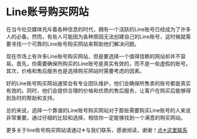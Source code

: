 # Line账号购买网站

在当今社交媒体充斥着各种信息的时代，拥有一个活跃的Line账号已经成为了许多人的必备。然而，有些人可能因为各种原因无法创建自己的Line账号，这时候就需要寻找一个可靠的Line账号购买网站来帮助他们解决问题。

现在市场上有许多Line账号购买网站，但是要选择一个值得信赖的网站却并不容易。首先，你需要确保所购买的Line账号是真实有效的，而不是一些虚假的账号。其次，价格和售后服务也是选择购买网站时需要考虑的因素。

好的Line账号购买网站通常会有专业团队维护，他们会确保所售卖的账号都是真实有效的。同时，他们会提供合理的价格和优质的售后服务，让客户在购买后能够得到及时的帮助和支持。

总的来说，选择一个靠谱的Line账号购买网站对于那些需要购买Line账号的人来说非常重要。通过仔细的比较和选择，相信你一定能够找到一个满意的购买网站。

更多关于line账号购买网站请通过✈与我们联系，感谢阅读，谢谢！[点✈这里联系](https://t.me/lm66bot)